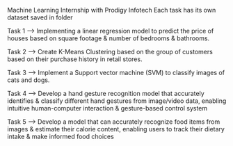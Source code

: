 Machine Learning Internship with Prodigy Infotech
Each task has its own dataset saved in folder

Task 1 --> Implementing a linear regression model to predict the price of houses based on square footage & number of bedrooms & bathrooms.

Task 2 --> Create K-Means Clustering based on the group of customers based on their purchase history in retail stores.

Task 3 --> Implement a Support vector machine (SVM) to classify images of cats and dogs.

Task 4 --> Develop a hand gesture recognition model that accurately identifies & classify  different hand gestures from image/video data, enabling intuitive human-computer 
 	   interaction & gesture-based control system

Task 5 --> Develop a model that can accurately recognize food items from images & estimate their calorie content, enabling users to track their dietary intake & make informed food choices
